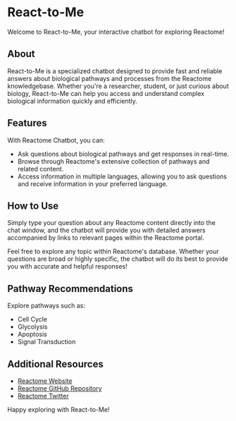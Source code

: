 # React-to-Me

Welcome to React-to-Me, your interactive chatbot for exploring Reactome!

## About

React-to-Me is a specialized chatbot designed to provide fast and reliable answers about biological pathways and processes from the Reactome knowledgebase. Whether you're a researcher, student, or just curious about biology, React-to-Me can help you access and understand complex biological information quickly and efficiently.
## Features

With Reactome Chatbot, you can:
- Ask questions about biological pathways and get responses in real-time.
- Browse through Reactome's extensive collection of pathways and related content.
- Access information in multiple languages, allowing you to ask questions and receive information in your preferred language.

## How to Use

Simply type your question about any Reactome content directly into the chat window, and the chatbot will provide you with detailed answers accompanied by links to relevant pages within the Reactome portal.

Feel free to explore any topic within Reactome's database. Whether your questions are broad or highly specific, the chatbot will do its best to provide you with accurate and helpful responses!


## Pathway Recommendations

Explore pathways such as:
- Cell Cycle
- Glycolysis
- Apoptosis
- Signal Transduction

## Additional Resources

- [Reactome Website](https://reactome.org/)
- [Reactome GitHub Repository](https://github.com/reactome)
- [Reactome Twitter](https://twitter.com/reactome)

Happy exploring with React-to-Me!
